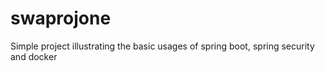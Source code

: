 # swaprojone
Simple project illustrating the basic usages of spring boot, spring security and docker
